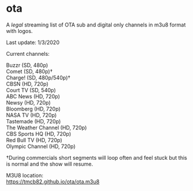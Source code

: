 # ota
A *legal* streaming list of OTA sub and digital only channels in m3u8 format with logos.

Last update: 1/3/2020

Current channels:

Buzzr (SD, 480p)<br>
Comet (SD, 480p)†<br>
Charge! (SD, 480p/540p)†<br>
CBSN (HD, 720p)<br>
Court TV (SD, 540p)<br>
ABC News (HD, 720p)<br>
Newsy (HD, 720p)<br>
Bloomberg (HD, 720p)<br>
NASA TV (HD, 720p)<br>
Tastemade (HD, 720p)<br>
The Weather Channel (HD, 720p)<br>
CBS Sports HQ (HD, 720p)<br>
Red Bull TV (HD, 720p)<br>
Olympic Channel (HD, 720p)<br>

†During commercials short segments will loop often and feel stuck but this is normal and the show will resume.


M3U8 location:<br>
https://tmcb82.github.io/ota/ota.m3u8
